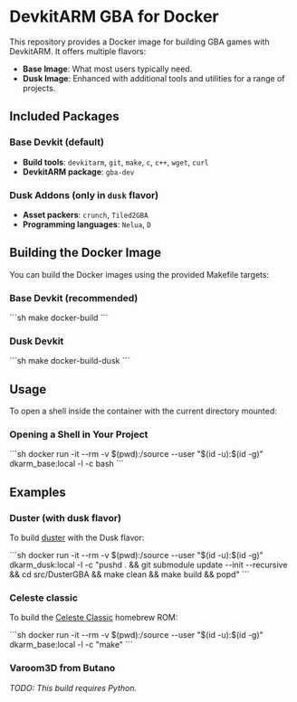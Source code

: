 
# DevkitARM GBA for Docker

This repository provides a Docker image for building GBA games with DevkitARM. It offers multiple flavors:

- **Base Image**: What most users typically need.
- **Dusk Image**: Enhanced with additional tools and utilities for a range of projects.

## Included Packages

### Base Devkit (default)

- **Build tools**: `devkitarm`, `git`, `make`, `c`, `c++`, `wget`, `curl`
- **DevkitARM package**: `gba-dev`

### Dusk Addons (only in `dusk` flavor)

- **Asset packers**: `crunch`, `Tiled2GBA`
- **Programming languages**: `Nelua`, `D`

## Building the Docker Image

You can build the Docker images using the provided Makefile targets:

### Base Devkit (recommended)

\```sh
make docker-build
\```

### Dusk Devkit

\```sh
make docker-build-dusk
\```

## Usage

To open a shell inside the container with the current directory mounted:

### Opening a Shell in Your Project

\```sh
docker run -it --rm -v $(pwd):/source --user "$(id -u):$(id -g)" dkarm_base:local -l -c bash
\```

## Examples

### Duster (with dusk flavor)

To build [duster](https://github.com/redthing1/duster) with the Dusk flavor:

\```sh
docker run -it --rm -v $(pwd):/source --user "$(id -u):$(id -g)" dkarm_dusk:local -l -c "pushd . && git submodule update --init --recursive && cd src/DusterGBA && make clean && make build && popd"
\```

### Celeste classic

To build the [Celeste Classic](https://github.com/JeffRuLz/Celeste-Classic-GBA) homebrew ROM:

\```sh
docker run -it --rm -v $(pwd):/source --user "$(id -u):$(id -g)" dkarm_base:local -l -c "make"
\```

### Varoom3D from Butano

_TODO: This build requires Python._

